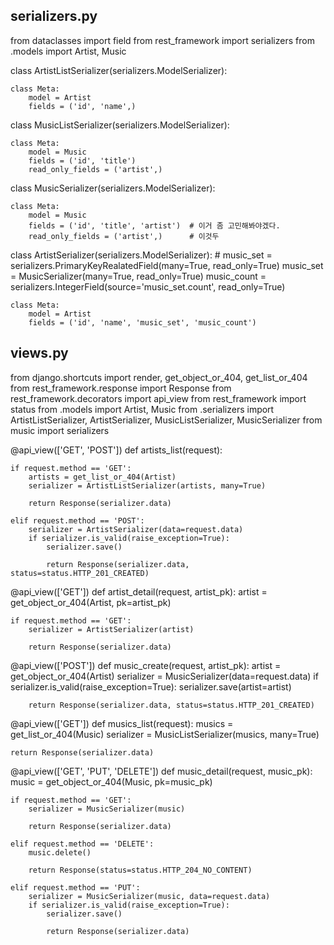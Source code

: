 ## serializers.py

from dataclasses import field
from rest_framework import serializers
from .models import Artist, Music

class ArtistListSerializer(serializers.ModelSerializer):

    class Meta:
        model = Artist
        fields = ('id', 'name',)


class MusicListSerializer(serializers.ModelSerializer):

    class Meta:
        model = Music
        fields = ('id', 'title')
        read_only_fields = ('artist',)


class MusicSerializer(serializers.ModelSerializer):
    
    class Meta:
        model = Music
        fields = ('id', 'title', 'artist')  # 이거 좀 고민해봐야겠다.
        read_only_fields = ('artist',)      # 이것두


  
class ArtistSerializer(serializers.ModelSerializer):
    # music_set = serializers.PrimaryKeyRealatedField(many=True, read_only=True)
    music_set = MusicSerializer(many=True, read_only=True)
    music_count = serializers.IntegerField(source='music_set.count', read_only=True)
    
    class Meta:
        model = Artist
        fields = ('id', 'name', 'music_set', 'music_count')




## views.py

from django.shortcuts import render, get_object_or_404, get_list_or_404
from rest_framework.response import Response
from rest_framework.decorators import api_view
from rest_framework import status
from .models import Artist, Music
from .serializers import ArtistListSerializer, ArtistSerializer, MusicListSerializer, MusicSerializer
from music import serializers



@api_view(['GET', 'POST'])
def artists_list(request):

    if request.method == 'GET':
        artists = get_list_or_404(Artist)
        serializer = ArtistListSerializer(artists, many=True)

        return Response(serializer.data)

    elif request.method == 'POST':
        serializer = ArtistSerializer(data=request.data)
        if serializer.is_valid(raise_exception=True):
            serializer.save()
        
            return Response(serializer.data, status=status.HTTP_201_CREATED)



@api_view(['GET'])
def artist_detail(request, artist_pk):
    artist = get_object_or_404(Artist, pk=artist_pk)

    if request.method == 'GET':
        serializer = ArtistSerializer(artist)

        return Response(serializer.data)


@api_view(['POST'])
def music_create(request, artist_pk):
    artist = get_object_or_404(Artist)
    serializer = MusicSerializer(data=request.data)
    if serializer.is_valid(raise_exception=True):
        serializer.save(artist=artist)

        return Response(serializer.data, status=status.HTTP_201_CREATED)


@api_view(['GET'])
def musics_list(request):
    musics = get_list_or_404(Music)
    serializer = MusicListSerializer(musics, many=True)
    
    return Response(serializer.data)


@api_view(['GET', 'PUT', 'DELETE'])
def music_detail(request, music_pk):
    music = get_object_or_404(Music, pk=music_pk)

    if request.method == 'GET':
        serializer = MusicSerializer(music)

        return Response(serializer.data)

    elif request.method == 'DELETE':
        music.delete()
        
        return Response(status=status.HTTP_204_NO_CONTENT)

    elif request.method == 'PUT':
        serializer = MusicSerializer(music, data=request.data)
        if serializer.is_valid(raise_exception=True):
            serializer.save()

            return Response(serializer.data)


    